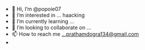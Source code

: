 - 👋 Hi, I’m @popoie07
- 👀 I’m interested in ... haacking
- 🌱 I’m currently learning ...<ceh>
- 💞️ I’m looking to collaborate on ...
- 📫 How to reach me ...prathamdogra134@gmail.com
- 

<!---
popoie07/popoie07 is a ✨ special ✨ repository because its `README.md` (this file) appears on your GitHub profile.
You can click the Preview link to take a look at your changes.
--->
